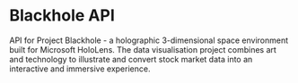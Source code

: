 # Blackhole API
API for Project Blackhole - a holographic 3-dimensional space environment built for Microsoft HoloLens. The data visualisation project combines art and technology to illustrate and convert stock market data into an interactive and immersive experience.
